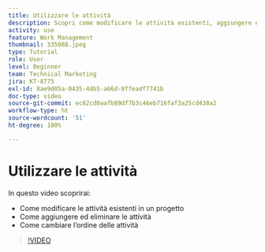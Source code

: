 ```yaml
---
title: Utilizzare le attività
description: Scopri come modificare le attività esistenti, aggiungere ed eliminare attività e cambiare l’ordine delle attività in un progetto in [!DNL  Workfront].
activity: use
feature: Work Management
thumbnail: 335088.jpeg
type: Tutorial
role: User
level: Beginner
team: Technical Marketing
jira: KT-8775
exl-id: 8ae9d05a-0435-4db5-a66d-8ffeadf7741b
doc-type: video
source-git-commit: ec82cd0aafb89df7b3c46eb716faf3a25cd438a2
workflow-type: ht
source-wordcount: '51'
ht-degree: 100%

---
```


# Utilizzare le attività

In questo video scoprirai:

* Come modificare le attività esistenti in un progetto
* Come aggiungere ed eliminare le attività
* Come cambiare l’ordine delle attività

>[!VIDEO](https://video.tv.adobe.com/v/335088/?quality=12&learn=on)
